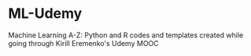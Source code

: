 # ML-Udemy
Machine Learning A-Z: Python and R codes and templates created while going through Kirill Eremenko's Udemy MOOC
